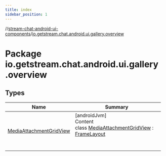 ```yaml
---
title: index
sidebar_position: 1
---
```

//[stream-chat-android-ui-components](../../index.md)/[io.getstream.chat.android.ui.gallery.overview](index.md)



# Package io.getstream.chat.android.ui.gallery.overview  


## Types  
  
|  Name |  Summary | 
|---|---|
| <a name="io.getstream.chat.android.ui.gallery.overview/MediaAttachmentGridView///PointingToDeclaration/"></a>[MediaAttachmentGridView](MediaAttachmentGridView/index.md)| <a name="io.getstream.chat.android.ui.gallery.overview/MediaAttachmentGridView///PointingToDeclaration/"></a>[androidJvm]  <br/>Content  <br/>class [MediaAttachmentGridView](MediaAttachmentGridView/index.md) : [FrameLayout](https://developer.android.com/reference/kotlin/android/widget/FrameLayout.html)  <br/><br/><br/>|

